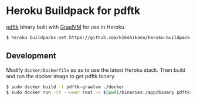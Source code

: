 # Heroku Buildpack for pdftk

[pdftk](https://gitlab.com/pdftk-java/pdftk) binary built with [GraalVM](https://www.graalvm.org/) for use in Heroku.

```sh
$ heroku buildpacks:set https://github.com/k16shikano/heroku-buildpack-pdftk-native.git
```

## Development

Modify `docker/Dockerfile` so as to use the latest Heroku stack. Then build and run the docker image to get pdftk binary. 

```sh
$ sudo docker build -t pdftk-graalvm ./docker
$ sudo docker run -it --user root -v $(pwd)/binaries:/app/binary pdftk-graalvm
```
